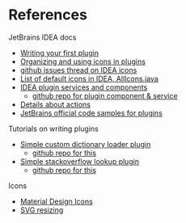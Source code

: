 # References

JetBrains IDEA docs

- [Writing your first plugin](https://tinyurl.com/y67ygovg)
- [Organizing and using icons in plugins](https://tinyurl.com/y33rbxst)
- [github issues thread on IDEA icons](https://tinyurl.com/yxe8yhxt)
- [List of default icons in IDEA, AllIcons.java](https://tinyurl.com/y4nh4nwu)
- [IDEA plugin services and components](https://tinyurl.com/y4n4l4wd)
    - [github repo for plugin component & service](https://tinyurl.com/y6o9dlhb)
- [Details about actions](https://tinyurl.com/yxaoflp6)
- [JetBrains official code samples for plugins](https://tinyurl.com/y69ufr68)

Tutorials on writing plugins

- [Simple custom dictionary loader plugin](https://tinyurl.com/y2n8ymsh)
    - [github repo for this](https://tinyurl.com/y3c4tmyu)
- [Simple stackoverflow lookup plugin](https://tinyurl.com/y336wul6)
    - [github repo for this](https://tinyurl.com/y5xwytfj)

Icons

- [Material Design Icons](https://tinyurl.com/y4op6mnt)
- [SVG resizing](https://tinyurl.com/y6mzgofw)
